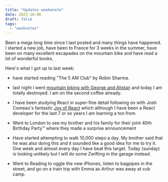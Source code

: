 ```yaml
---
title: "Updates weekenote"
date: 2023-10-06
draft: false
tags:
  - "weeknotes"
---
```


Been a mega long time since I last posted and many things have happened. I started a new job, have been to France for 3 weeks in the summer, have been on many excellent escapades on the mountain bike and have read a lot of wonderful books.

Here's what I got up to last week:

- have started reading "The 5 AM Club" by Robin Sharma.

- last night I went [mountain biking with George and Alistair](https://www.strava.com/activities/9984380206) and today I am totally destroyed. I am on the second coffee already.

- I have been studying React in super-fine detail following on with Josh Comeau's fantastic [Joy of React](https://www.joyofreact.com/) which although I have been a React developer for the last 7 or so years I am learning a ton from.

- Went to London to see my brother and his family for their joint 40th Birthday Party&trade; where they made a surprise announcement

- Have started attempting to walk 10,000 steps a day. My brother said that he was also doing this and it sounded like a good idea for me to try it. One week and almost every day I have beat this target. Today (sunday) is looking unlikely but I will do some Zwifting in the garage instead.

- Went to Reading to oggle the new iPhones, listen to bagpipes in the street, and go on a train trip with Emma as Arthur was away at cub camp.
